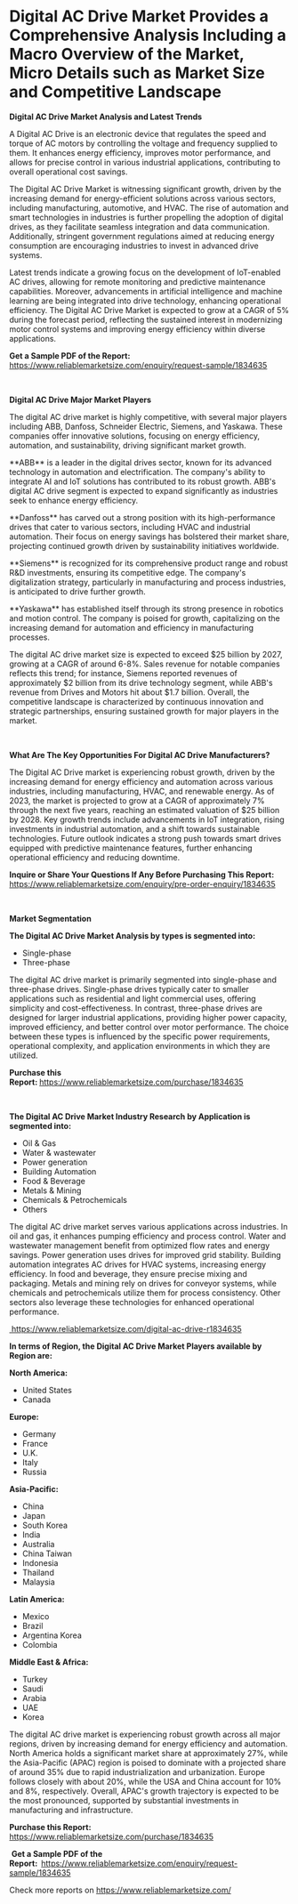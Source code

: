<p><h1>Digital AC Drive Market Provides a Comprehensive Analysis Including a Macro Overview of the Market, Micro Details such as Market Size and Competitive Landscape</h1></p><p><strong>Digital AC Drive Market Analysis and Latest Trends</strong></p>
<p><p>A Digital AC Drive is an electronic device that regulates the speed and torque of AC motors by controlling the voltage and frequency supplied to them. It enhances energy efficiency, improves motor performance, and allows for precise control in various industrial applications, contributing to overall operational cost savings.</p><p>The Digital AC Drive Market is witnessing significant growth, driven by the increasing demand for energy-efficient solutions across various sectors, including manufacturing, automotive, and HVAC. The rise of automation and smart technologies in industries is further propelling the adoption of digital drives, as they facilitate seamless integration and data communication. Additionally, stringent government regulations aimed at reducing energy consumption are encouraging industries to invest in advanced drive systems.</p><p>Latest trends indicate a growing focus on the development of IoT-enabled AC drives, allowing for remote monitoring and predictive maintenance capabilities. Moreover, advancements in artificial intelligence and machine learning are being integrated into drive technology, enhancing operational efficiency. The Digital AC Drive Market is expected to grow at a CAGR of 5% during the forecast period, reflecting the sustained interest in modernizing motor control systems and improving energy efficiency within diverse applications.</p></p>
<p><strong>Get a Sample PDF of the Report:&nbsp;</strong> <a href="https://www.reliablemarketsize.com/enquiry/request-sample/1834635?utm_campaign=2325&utm_medium=2&utm_source=Github&utm_content=ia&utm_term=28022025&utm_id=digital-ac-drive">https://www.reliablemarketsize.com/enquiry/request-sample/1834635</a></p>
<p>&nbsp;</p>
<p><strong>Digital AC Drive Major Market Players</strong></p>
<p><p>The digital AC drive market is highly competitive, with several major players including ABB, Danfoss, Schneider Electric, Siemens, and Yaskawa. These companies offer innovative solutions, focusing on energy efficiency, automation, and sustainability, driving significant market growth.</p><p>**ABB** is a leader in the digital drives sector, known for its advanced technology in automation and electrification. The company's ability to integrate AI and IoT solutions has contributed to its robust growth. ABB's digital AC drive segment is expected to expand significantly as industries seek to enhance energy efficiency.</p><p>**Danfoss** has carved out a strong position with its high-performance drives that cater to various sectors, including HVAC and industrial automation. Their focus on energy savings has bolstered their market share, projecting continued growth driven by sustainability initiatives worldwide.</p><p>**Siemens** is recognized for its comprehensive product range and robust R&D investments, ensuring its competitive edge. The company's digitalization strategy, particularly in manufacturing and process industries, is anticipated to drive further growth.</p><p>**Yaskawa** has established itself through its strong presence in robotics and motion control. The company is poised for growth, capitalizing on the increasing demand for automation and efficiency in manufacturing processes.</p><p>The digital AC drive market size is expected to exceed $25 billion by 2027, growing at a CAGR of around 6-8%. Sales revenue for notable companies reflects this trend; for instance, Siemens reported revenues of approximately $2 billion from its drive technology segment, while ABB's revenue from Drives and Motors hit about $1.7 billion. Overall, the competitive landscape is characterized by continuous innovation and strategic partnerships, ensuring sustained growth for major players in the market.</p></p>
<p>&nbsp;</p>
<p><strong>What Are The Key Opportunities For Digital AC Drive Manufacturers?</strong></p>
<p><p>The Digital AC Drive market is experiencing robust growth, driven by the increasing demand for energy efficiency and automation across various industries, including manufacturing, HVAC, and renewable energy. As of 2023, the market is projected to grow at a CAGR of approximately 7% through the next five years, reaching an estimated valuation of $25 billion by 2028. Key growth trends include advancements in IoT integration, rising investments in industrial automation, and a shift towards sustainable technologies. Future outlook indicates a strong push towards smart drives equipped with predictive maintenance features, further enhancing operational efficiency and reducing downtime.</p></p>
<p><strong>Inquire or Share Your Questions If Any Before Purchasing This Report:</strong> <a href="https://www.reliablemarketsize.com/enquiry/pre-order-enquiry/1834635?utm_campaign=2325&utm_medium=2&utm_source=Github&utm_content=ia&utm_term=28022025&utm_id=digital-ac-drive">https://www.reliablemarketsize.com/enquiry/pre-order-enquiry/1834635</a></p>
<p>&nbsp;</p>
<p><strong>Market Segmentation</strong></p>
<p><strong>The Digital AC Drive Market Analysis by types is segmented into:</strong></p>
<p><ul><li>Single-phase</li><li>Three-phase</li></ul></p>
<p><p>The digital AC drive market is primarily segmented into single-phase and three-phase drives. Single-phase drives typically cater to smaller applications such as residential and light commercial uses, offering simplicity and cost-effectiveness. In contrast, three-phase drives are designed for larger industrial applications, providing higher power capacity, improved efficiency, and better control over motor performance. The choice between these types is influenced by the specific power requirements, operational complexity, and application environments in which they are utilized.</p></p>
<p><strong>Purchase this Report:&nbsp;</strong><a href="https://www.reliablemarketsize.com/purchase/1834635?utm_campaign=2325&utm_medium=2&utm_source=Github&utm_content=ia&utm_term=28022025&utm_id=digital-ac-drive">https://www.reliablemarketsize.com/purchase/1834635</a></p>
<p>&nbsp;</p>
<p><strong>The Digital AC Drive Market Industry Research by Application is segmented into:</strong></p>
<p><ul><li>Oil & Gas</li><li>Water & wastewater</li><li>Power generation</li><li>Building Automation</li><li>Food & Beverage</li><li>Metals & Mining</li><li>Chemicals & Petrochemicals</li><li>Others</li></ul></p>
<p><p>The digital AC drive market serves various applications across industries. In oil and gas, it enhances pumping efficiency and process control. Water and wastewater management benefit from optimized flow rates and energy savings. Power generation uses drives for improved grid stability. Building automation integrates AC drives for HVAC systems, increasing energy efficiency. In food and beverage, they ensure precise mixing and packaging. Metals and mining rely on drives for conveyor systems, while chemicals and petrochemicals utilize them for process consistency. Other sectors also leverage these technologies for enhanced operational performance.</p></p>
<p><a href="https://www.reliablemarketsize.com/digital-ac-drive-r1834635?utm_campaign=2325&utm_medium=2&utm_source=Github&utm_content=ia&utm_term=28022025&utm_id=digital-ac-drive">&nbsp;https://www.reliablemarketsize.com/digital-ac-drive-r1834635</a></p>
<p><strong>In terms of Region, the Digital AC Drive Market Players available by Region are:</strong></p>
<p>
    <p> <strong> North America: </strong>
        <ul>
            <li>United States</li>
            <li>Canada</li>
        </ul>
        </p> 
    <p> <strong> Europe: </strong>
        <ul>
            <li>Germany</li>
            <li>France</li>
            <li>U.K.</li>
            <li>Italy</li>
            <li>Russia</li>
        </ul>
        </p> 
    <p> <strong> Asia-Pacific: </strong>
        <ul>
            <li>China</li>
            <li>Japan</li>
            <li>South Korea</li>
            <li>India</li>
            <li>Australia</li>
            <li>China Taiwan</li>
            <li>Indonesia</li>
            <li>Thailand</li>
            <li>Malaysia</li>
        </ul>
        </p> 
    <p> <strong> Latin America: </strong>
        <ul>
            <li>Mexico</li>
            <li>Brazil</li>
            <li>Argentina Korea</li>
            <li>Colombia</li>
        </ul>
        </p> 
    <p> <strong> Middle East & Africa: </strong>
        <ul>
            <li>Turkey</li>
            <li>Saudi</li>
            <li>Arabia</li>
            <li>UAE</li>
            <li>Korea</li>
        </ul>
    </p>
    </p>
<p><p>The digital AC drive market is experiencing robust growth across all major regions, driven by increasing demand for energy efficiency and automation. North America holds a significant market share at approximately 27%, while the Asia-Pacific (APAC) region is poised to dominate with a projected share of around 35% due to rapid industrialization and urbanization. Europe follows closely with about 20%, while the USA and China account for 10% and 8%, respectively. Overall, APAC's growth trajectory is expected to be the most pronounced, supported by substantial investments in manufacturing and infrastructure.</p></p>
<p><strong>Purchase this Report: </strong><a href="https://www.reliablemarketsize.com/purchase/1834635?utm_campaign=2325&utm_medium=2&utm_source=Github&utm_content=ia&utm_term=28022025&utm_id=digital-ac-drive">https://www.reliablemarketsize.com/purchase/1834635</a></p>
<p>&nbsp;<strong>Get a Sample PDF of the Report:&nbsp;&nbsp;</strong><a href="https://www.reliablemarketsize.com/enquiry/request-sample/1834635?utm_campaign=2325&utm_medium=2&utm_source=Github&utm_content=ia&utm_term=28022025&utm_id=digital-ac-drive">https://www.reliablemarketsize.com/enquiry/request-sample/1834635</a></p>
<p><strong></strong></p>
<p>Check more reports on <a href="https://www.reliablemarketsize.com/?utm_campaign=2325&utm_medium=2&utm_source=Github&utm_content=ia&utm_term=28022025&utm_id=digital-ac-drive">https://www.reliablemarketsize.com/</a></p>